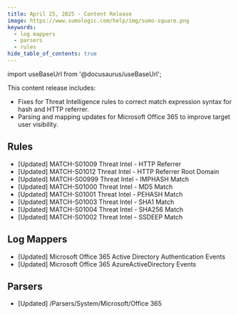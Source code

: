 ```yaml
---
title: April 25, 2025 - Content Release
image: https://www.sumologic.com/help/img/sumo-square.png
keywords:
  - log mappers
  - parsers
  - rules
hide_table_of_contents: true    
---
```


import useBaseUrl from '@docusaurus/useBaseUrl';

This content release includes:
- Fixes for Threat Intelligence rules to correct match expression syntax for hash and HTTP referrer.
- Parsing and mapping updates for Microsoft Office 365 to improve target user visibility.

## Rules
- [Updated] MATCH-S01009 Threat Intel - HTTP Referrer
- [Updated] MATCH-S01012 Threat Intel - HTTP Referrer Root Domain
- [Updated] MATCH-S00999 Threat Intel - IMPHASH Match
- [Updated] MATCH-S01000 Threat Intel - MD5 Match
- [Updated] MATCH-S01001 Threat Intel - PEHASH Match
- [Updated] MATCH-S01003 Threat Intel - SHA1 Match
- [Updated] MATCH-S01004 Threat Intel - SHA256 Match
- [Updated] MATCH-S01002 Threat Intel - SSDEEP Match

## Log Mappers
- [Updated] Microsoft Office 365 Active Directory Authentication Events
- [Updated] Microsoft Office 365 AzureActiveDirectory Events

## Parsers
- [Updated] /Parsers/System/Microsoft/Office 365